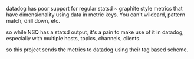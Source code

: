 datadog has poor support for regular statsd ~ graphite style metrics
that have dimensionality using data in metric keys.
You can't wildcard, pattern match, drill down, etc.

so while NSQ has a statsd output, it's a pain to make use of it in datadog,
especially with multiple hosts, topics, channels, clients.

so this project sends the metrics to datadog using their tag based scheme.
